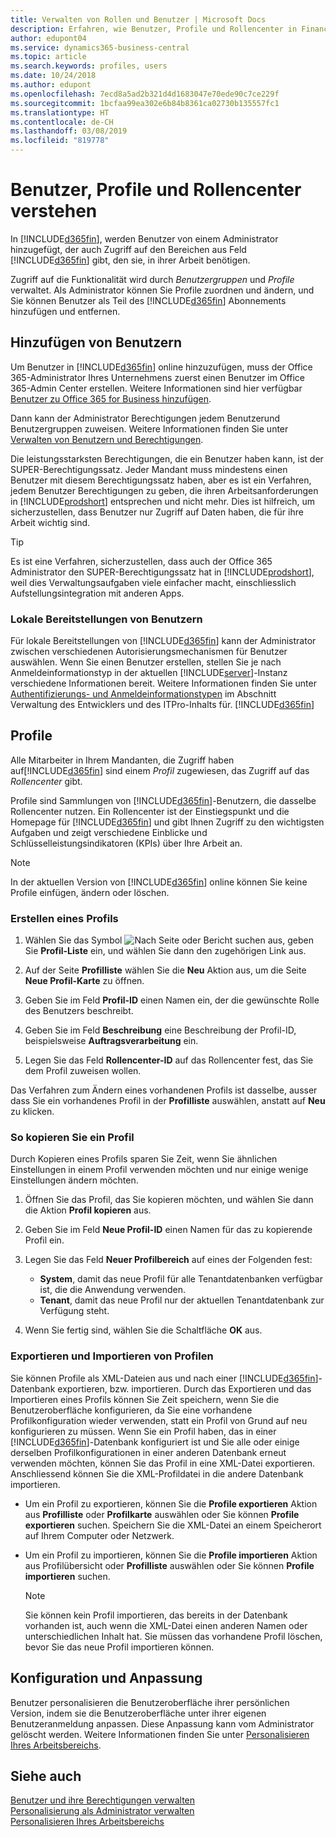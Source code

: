 ```yaml
---
title: Verwalten von Rollen und Benutzer | Microsoft Docs
description: Erfahren, wie Benutzer, Profile und Rollencenter in Finance and Operations, Business Central verwaltet werden.
author: edupont04
ms.service: dynamics365-business-central
ms.topic: article
ms.search.keywords: profiles, users
ms.date: 10/24/2018
ms.author: edupont
ms.openlocfilehash: 7ecd8a5ad2b321d4d1683047e70ede90c7ce229f
ms.sourcegitcommit: 1bcfaa99ea302e6b84b8361ca02730b135557fc1
ms.translationtype: HT
ms.contentlocale: de-CH
ms.lasthandoff: 03/08/2019
ms.locfileid: "819778"
---
```

# <a name="understanding-users-profiles-and-role-centers"></a>Benutzer, Profile und Rollencenter verstehen

In [!INCLUDE[d365fin](includes/d365fin_md.md)], werden Benutzer von einem Administrator hinzugefügt, der auch Zugriff auf den Bereichen aus Feld [!INCLUDE[d365fin](includes/d365fin_md.md)] gibt, den sie, in ihrer Arbeit benötigen.  

Zugriff auf die Funktionalität wird durch *Benutzergruppen* und *Profile* verwaltet. Als Administrator können Sie Profile zuordnen und ändern, und Sie können Benutzer als Teil des [!INCLUDE[d365fin](includes/d365fin_md.md)] Abonnements hinzufügen und  entfernen.  

## <a name="adding-users"></a>Hinzufügen von Benutzern

Um Benutzer in [!INCLUDE[d365fin](includes/d365fin_md.md)] online hinzuzufügen, muss der Office 365-Administrator Ihres Unternehmens zuerst einen Benutzer im Office 365-Admin Center erstellen. Weitere Informationen sind hier verfügbar [Benutzer zu Office 365 for Business hinzufügen](https://aka.ms/CreateOffice365Users).

Dann kann der Administrator Berechtigungen jedem Benutzerund Benutzergruppen zuweisen. Weitere Informationen finden Sie unter [Verwalten von Benutzern und Berechtigungen](ui-how-users-permissions.md).  

Die leistungsstarksten Berechtigungen, die ein Benutzer haben kann, ist der SUPER-Berechtigungssatz. Jeder Mandant muss mindestens einen Benutzer mit diesem Berechtigungssatz haben, aber es ist ein Verfahren, jedem Benutzer Berechtigungen zu geben, die ihren Arbeitsanforderungen in [!INCLUDE[prodshort](includes/prodshort.md)] entsprechen und nicht mehr. Dies ist hilfreich, um sicherzustellen, dass Benutzer nur Zugriff auf Daten haben, die für ihre Arbeit wichtig sind.  

> [!TIP]
> Es ist eine Verfahren, sicherzustellen, dass auch der Office 365 Administrator den SUPER-Berechtigungssatz hat in [!INCLUDE[prodshort](includes/prodshort.md)], weil dies Verwaltungsaufgaben viele einfacher macht, einschliesslich Aufstellungsintegration mit anderen Apps.

### <a name="users-of-on-premises-deployments"></a>Lokale Bereitstellungen von Benutzern

Für lokale Bereitstellungen von [!INCLUDE[d365fin](includes/d365fin_md.md)] kann der Administrator zwischen verschiedenen Autorisierungsmechanismen für Benutzer auswählen. Wenn Sie einen Benutzer erstellen, stellen Sie je nach Anmeldeinformationstyp in der aktuellen [!INCLUDE[server](includes/server.md)]-Instanz verschiedene Informationen bereit. Weitere Informationen finden Sie unter [Authentifizierungs- und Anmeldeinformationstypen](/dynamics365/business-central/dev-itpro/administration/users-credential-types) im Abschnitt Verwaltung des Entwicklers und des ITPro-Inhalts für. [!INCLUDE[d365fin](includes/d365fin_md.md)]  

## <a name="profiles"></a>Profile

Alle Mitarbeiter in Ihrem Mandanten, die Zugriff haben auf[!INCLUDE[d365fin](includes/d365fin_md.md)] sind einem *Profil* zugewiesen, das Zugriff  auf das *Rollencenter* gibt.

Profile sind Sammlungen von [!INCLUDE[d365fin](includes/d365fin_md.md)]-Benutzern, die dasselbe Rollencenter nutzen. Ein Rollencenter ist der Einstiegspunkt und die Homepage für [!INCLUDE[d365fin](includes/d365fin_md.md)] und gibt Ihnen Zugriff zu den wichtigsten Aufgaben und zeigt verschiedene Einblicke und Schlüsselleistungsindikatoren (KPIs) über Ihre Arbeit an.  

> [!NOTE]  
>  In der aktuellen Version von [!INCLUDE[d365fin](includes/d365fin_md.md)] online können Sie keine Profile einfügen, ändern oder löschen.  

### <a name="CreateProfile"></a>Erstellen eines Profils

1.  Wählen Sie das Symbol ![Nach Seite oder Bericht suchen](media/ui-search/search_small.png "Nach Seite oder Bericht suchen") aus, geben Sie **Profil-Liste** ein, und wählen Sie dann den zugehörigen Link aus.  

2.  Auf der Seite **Profilliste** wählen Sie die **Neu** Aktion aus, um die Seite **Neue Profil-Karte** zu öffnen.  

3.  Geben Sie im Feld **Profil-ID** einen Namen ein, der die gewünschte Rolle des Benutzers beschreibt.  

4.  Geben Sie im Feld **Beschreibung** eine Beschreibung der Profil-ID, beispielsweise **Auftragsverarbeitung** ein.  

5.  Legen Sie das Feld **Rollencenter-ID** auf das Rollencenter fest, das Sie dem Profil zuweisen wollen.  

Das Verfahren zum Ändern eines vorhandenen Profils ist dasselbe, ausser dass Sie ein vorhandenes Profil in der **Profilliste** auswählen, anstatt auf **Neu** zu klicken.  


### <a name="copy-a-profile"></a>So kopieren Sie ein Profil
Durch Kopieren eines Profils sparen Sie Zeit, wenn Sie ähnlichen Einstellungen in einem Profil verwenden möchten und nur einige wenige Einstellungen ändern möchten.

1.  Öffnen Sie das Profil, das Sie kopieren möchten, und wählen Sie dann die Aktion **Profil kopieren** aus.

2.  Geben Sie im Feld **Neue Profil-ID** einen Namen für das zu kopierende Profil ein.

3.  Legen Sie das Feld **Neuer Profilbereich** auf eines der Folgenden fest:

    - **System**, damit das neue Profil für alle Tenantdatenbanken verfügbar ist, die die Anwendung verwenden.
    - **Tenant**, damit das neue Profil nur der aktuellen Tenantdatenbank zur Verfügung steht.
4. Wenn Sie fertig sind, wählen Sie die Schaltfläche **OK** aus.

### <a name="ExportImportProfile"></a>Exportieren und Importieren von Profilen

Sie können Profile als XML-Dateien aus und nach einer [!INCLUDE[d365fin](includes/d365fin_md.md)]-Datenbank exportieren, bzw. importieren. Durch das Exportieren und das Importieren eines Profils können Sie Zeit speichern, wenn Sie die Benutzeroberfläche konfigurieren, da Sie eine vorhandene Profilkonfiguration wieder verwenden, statt ein Profil von Grund auf neu konfigurieren zu müssen. Wenn Sie ein Profil haben, das in einer [!INCLUDE[d365fin](includes/d365fin_md.md)]-Datenbank konfiguriert ist und Sie alle oder einige derselben Profilkonfigurationen in einer anderen Datenbank erneut verwenden möchten, können Sie das Profil in eine XML-Datei exportieren. Anschliessend können Sie die XML-Profildatei in die andere Datenbank importieren.

-   Um ein Profil zu exportieren, können Sie die **Profile exportieren** Aktion aus **Profilliste** oder **Profilkarte** auswählen oder Sie können **Profile exportieren** suchen. Speichern Sie die XML-Datei an einem Speicherort auf Ihrem Computer oder Netzwerk.

-   Um ein Profil zu importieren, können Sie die **Profile importieren** Aktion aus Profilübersicht oder **Profilliste** auswählen oder Sie können **Profile importieren** suchen. 

    > [!NOTE]  
    >  Sie können kein Profil importieren, das bereits in der Datenbank vorhanden ist, auch wenn die XML-Datei einen anderen Namen oder unterschiedlichen Inhalt hat. Sie müssen das vorhandene Profil löschen, bevor Sie das neue Profil importieren können.


## <a name="configuration-and-personalization"></a>Konfiguration und Anpassung
<!--The concept of UI customization in [!INCLUDE[d365fin](includes/d365fin_md.md)] is divided in two:  

-   Configuration, performed by the administrator  

-   Personalization, performed by users  

The administrator configures the user interface for multiple users by customizing the user interface for a profile that the users are assigned to.  -->

Benutzer personalisieren die Benutzeroberfläche ihrer persönlichen Version, indem sie die Benutzeroberfläche unter ihrer eigenen Benutzeranmeldung anpassen. Diese Anpassung kann vom Administrator gelöscht werden. Weitere Informationen finden Sie unter [Personalisieren Ihres Arbeitsbereichs](ui-personalization-user.md).  

## <a name="see-also"></a>Siehe auch  
[Benutzer und ihre Berechtigungen verwalten](ui-how-users-permissions.md)  
[Personalisierung als Administrator verwalten](ui-personalization-manage.md)  
[Personalisieren Ihres Arbeitsbereichs](ui-personalization-user.md)  
